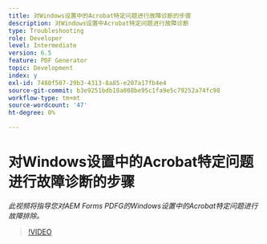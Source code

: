 ```yaml
---
title: 对Windows设置中的Acrobat特定问题进行故障诊断的步骤
description: 对Windows设置中Acrobat特定问题进行故障诊断
type: Troubleshooting
role: Developer
level: Intermediate
version: 6.5
feature: PDF Generator
topic: Development
index: y
exl-id: 7480f507-29b3-4313-8a85-e207a17fb4e4
source-git-commit: b3e9251bdb18a008be95c1fa9e5c79252a74fc98
workflow-type: tm+mt
source-wordcount: '47'
ht-degree: 0%

---
```


# 对Windows设置中的Acrobat特定问题进行故障诊断的步骤

*此视频将指导您对AEM Forms PDFG的Windows设置中的Acrobat特定问题进行故障排除。*

>[!VIDEO](https://video.tv.adobe.com/v/335480?quality=12&learn=on)
